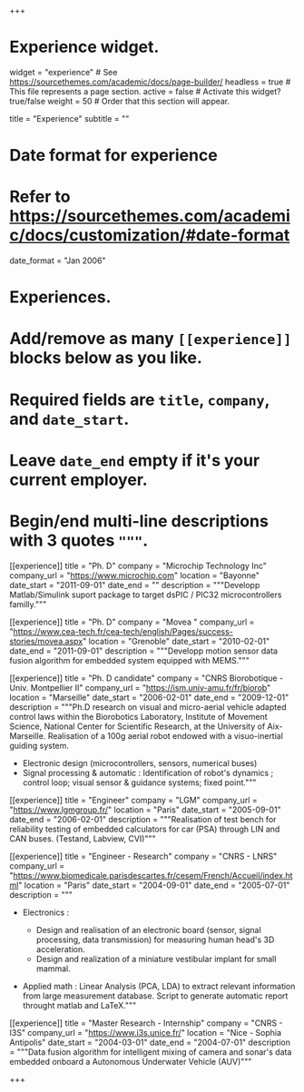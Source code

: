 +++
# Experience widget.
widget = "experience"  # See https://sourcethemes.com/academic/docs/page-builder/
headless = true  # This file represents a page section.
active = false  # Activate this widget? true/false
weight = 50  # Order that this section will appear.

title = "Experience"
subtitle = ""

# Date format for experience
#   Refer to https://sourcethemes.com/academic/docs/customization/#date-format
date_format = "Jan 2006"

# Experiences.
#   Add/remove as many `[[experience]]` blocks below as you like.
#   Required fields are `title`, `company`, and `date_start`.
#   Leave `date_end` empty if it's your current employer.
#   Begin/end multi-line descriptions with 3 quotes `"""`.
[[experience]]
  title = "Ph. D"
  company = "Microchip Technology Inc"
  company_url = "https://www.microchip.com"
  location = "Bayonne"
  date_start = "2011-09-01"
  date_end = ""
  description = """Developp Matlab/Simulink suport package to target dsPIC / PIC32 microcontrollers familly."""


[[experience]]
  title = "Ph. D"
  company = "Movea "
  company_url = "https://www.cea-tech.fr/cea-tech/english/Pages/success-stories/movea.aspx"
  location = "Grenoble"
  date_start = "2010-02-01"
  date_end = "2011-09-01"
  description = """Developp motion sensor data fusion algorithm for embedded system equipped with MEMS."""


[[experience]]
  title = "Ph. D candidate"
  company = "CNRS Biorobotique - Univ. Montpellier II"
  company_url = "https://ism.univ-amu.fr/fr/biorob"
  location = "Marseille"
  date_start = "2006-02-01"
  date_end = "2009-12-01"
  description = """Ph.D research on visual and micro-aerial vehicle adapted control laws within the Biorobotics Laboratory, Institute of Movement Science, National Center for Scientific Research, at the University of Aix-Marseille.
  Realisation of a 100g aerial robot endowed with a visuo-inertial guiding system.

- Electronic design (microcontrollers, sensors, numerical buses)
- Signal processing & automatic : Identification of robot's dynamics ; control loop; visual sensor & guidance systems; fixed point."""


[[experience]]
  title = "Engineer"
  company = "LGM"
  company_url = "https://www.lgmgroup.fr/"
  location = "Paris"
  date_start = "2005-09-01"
  date_end = "2006-02-01"
  description = """Realisation of test bench for reliability testing of embedded calculators for car (PSA) through LIN and CAN buses. (Testand, Labview, CVI)"""


[[experience]]
  title = "Engineer - Research"
  company = "CNRS - LNRS"
  company_url = "https://www.biomedicale.parisdescartes.fr/cesem/French/Accueil/index.html"
  location = "Paris"
  date_start = "2004-09-01"
  date_end = "2005-07-01"
  description = """
  - Electronics : 
  
    - Design and realisation of an electronic board (sensor, signal processing, data transmission) for measuring human head's 3D acceleration.
    - Design and realization of a miniature vestibular implant for small mammal.
- Applied math : Linear Analysis (PCA, LDA) to extract relevant information from large measurement database. Script to generate automatic report throught matlab and LaTeX."""


[[experience]]
  title = "Master Research - Internship"
  company = "CNRS - I3S"
  company_url = "https://www.i3s.unice.fr/"
  location = "Nice - Sophia Antipolis"
  date_start = "2004-03-01"
  date_end = "2004-07-01"
  description = """Data fusion algorithm for intelligent mixing of camera and sonar's data embedded onboard a Autonomous Underwater Vehicle (AUV)"""


+++

